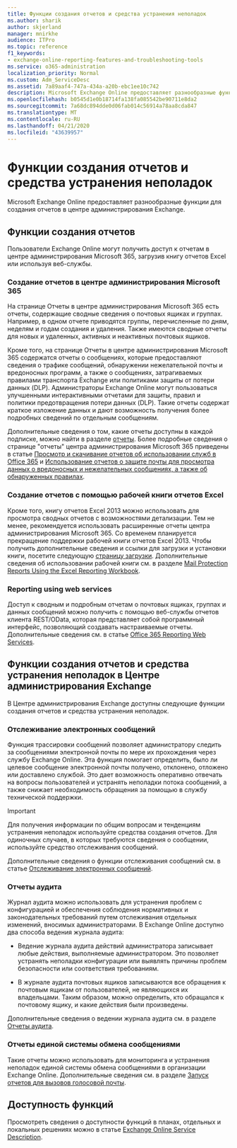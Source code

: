 ```yaml
---
title: Функции создания отчетов и средства устранения неполадок
ms.author: sharik
author: skjerland
manager: mnirkhe
audience: ITPro
ms.topic: reference
f1_keywords:
- exchange-online-reporting-features-and-troubleshooting-tools
ms.service: o365-administration
localization_priority: Normal
ms.custom: Adm_ServiceDesc
ms.assetid: 7a89aaf4-747a-434a-a20b-ebc1ee10c742
description: Microsoft Exchange Online предоставляет разнообразные функции для создания отчетов в центре администрирования Exchange.
ms.openlocfilehash: b0545d1e0b18714fa138fa085542be90711e8da2
ms.sourcegitcommit: 7a68dc894dde0d06fab014c56914a78aa8cda847
ms.translationtype: MT
ms.contentlocale: ru-RU
ms.lasthandoff: 04/21/2020
ms.locfileid: "43639957"
---
```

# <a name="reporting-features-and-troubleshooting-tools"></a>Функции создания отчетов и средства устранения неполадок

Microsoft Exchange Online предоставляет разнообразные функции для создания отчетов в центре администрирования Exchange.
  
## <a name="reporting-features"></a>Функции создания отчетов

Пользователи Exchange Online могут получить доступ к отчетам в центре администрирования Microsoft 365, загрузив книгу отчетов Excel или используя веб-службы.
  
### <a name="reporting-in-the-microsoft-365-admin-center"></a>Создание отчетов в центре администрирования Microsoft 365

На странице Отчеты в центре администрирования Microsoft 365 есть отчеты, содержащие сводные сведения о почтовых ящиках и группах. Например, в одном отчете приводятся группы, перечисленные по дням, неделям и годам создания и удаления. Также имеются сводные отчеты для новых и удаленных, активных и неактивных почтовых ящиков. 
  
Кроме того, на странице Отчеты в центре администрирования Microsoft 365 содержатся отчеты о сообщениях, которые предоставляют сведения о трафике сообщений, обнаружении нежелательной почты и вредоносных программ, а также о сообщениях, затрагиваемых правилами транспорта Exchange или политиками защиты от потери данных (DLP). Администраторы Exchange Online могут пользоваться улучшенными интерактивными отчетами для защиты, правил и политики предотвращения потери данных (DLP). Такие отчеты содержат краткое изложение данных и дают возможность получения более подробных сведений по отдельным сообщениям.
  
Дополнительные сведения о том, какие отчеты доступны в каждой подписке, можно найти в разделе [отчеты](../office-365-platform-service-description/reports.md). Более подробные сведения о странице "отчеты" центра администрирования Microsoft 365 приведены в статье [Просмотр и скачивание отчетов об использовании служб в Office 365](https://go.microsoft.com/fwlink/p/?LinkId=401187) и [Использование отчетов о защите почты для просмотра данных о вредоносных и нежелательных сообщениях, а также об обнаруженных правилах](https://go.microsoft.com/fwlink/p/?LinkID=401102).
  
### <a name="reporting-using-the-excel-reporting-workbook"></a>Создание отчетов с помощью рабочей книги отчетов Excel

Кроме того, книгу отчетов Excel 2013 можно использовать для просмотра сводных отчетов с возможностями детализации. Тем не менее, рекомендуется использовать расширенные отчеты центра администрирования Microsoft 365. Со временем планируется прекращение поддержки рабочей книги отчетов Excel 2013. Чтобы получить дополнительные сведения и ссылки для загрузки и установки книги, посетите следующую [страницу загрузки](https://go.microsoft.com/fwlink/p/?LinkId=271776). Дополнительные сведения об использовании рабочей книги см. в разделе [Mail Protection Reports Using the Excel Reporting Workbook](https://go.microsoft.com/fwlink/p/?LinkId=285211).     
  
### <a name="reporting-using-web-services"></a>Reporting using web services

Доступ к сводным и подробным отчетам о почтовых ящиках, группах и данных сообщений можно получить с помощью веб-службы отчетов клиента REST/OData, которая представляет собой программный интерфейс, позволяющий создавать настраиваемые отчеты. Дополнительные сведения см. в статье [Office 365 Reporting Web Services](https://go.microsoft.com/fwlink/p/?LinkId=287041).
  
## <a name="reporting-features-and-troubleshooting-tools-in-the-eac"></a>Функции создания отчетов и средства устранения неполадок в Центре администрирования Exchange

В Центре администрирования Exchange доступны следующие функции создания отчетов и средства устранения неполадок.
  
### <a name="trace-an-email-message"></a>Отслеживание электронных сообщений

Функция трассировки сообщений позволяет администратору следить за сообщениями электронной почты по мере их прохождения через службу Exchange Online. Эта функция помогает определить, было ли целевое сообщение электронной почты получено, отклонено, отложено или доставлено службой. Это дает возможность оперативно отвечать на вопросы пользователей и устранять неполадки потока сообщений, а также снижает необходимость обращения за помощью в службу технической поддержки.
  
> [!IMPORTANT]
> Для получения информации по общим вопросам и тенденциям устранения неполадок используйте средства создания отчетов. Для одиночных случаев, в которых требуются сведения о сообщении, используйте средство отслеживания сообщений. 
  
Дополнительные сведения о функции отслеживания сообщений см. в статье [Отслеживание электронных сообщений](https://go.microsoft.com/fwlink/p/?LinkId=271777).
  
### <a name="auditing-reports"></a>Отчеты аудита

Журнал аудита можно использовать для устранения проблем с конфигурацией и обеспечения соблюдения нормативных и законодательных требований путем отслеживания отдельных изменений, вносимых администраторами. В Exchange Online доступно два способа ведения журнала аудита:
  
- Ведение журнала аудита действий администратора записывает любые действия, выполняемые администратором. Это позволяет устранять неполадки конфигурации или выявлять причины проблем безопасности или соответствия требованиям. 
    
- В журнале аудита почтовых ящиков записываются все обращения к почтовым ящикам от пользователей, не являющихся их владельцами. Таким образом, можно определить, кто обращался к почтовому ящику, и какие действия были произведены. 
    
Дополнительные сведения о ведении журнала аудита см. в разделе [Отчеты аудита](https://go.microsoft.com/fwlink/p/?LinkId=271779).
  
### <a name="unified-messaging-reports"></a>Отчеты единой системы обмена сообщениями

Такие отчеты можно использовать для мониторинга и устранения неполадок единой системы обмена сообщениями в организации Exchange Online. Дополнительные сведения см. в разделе [Запуск отчетов для вызовов голосовой почты](https://go.microsoft.com/fwlink/p/?LinkId=287042).
  
## <a name="feature-availability"></a>Доступность функций

Просмотреть сведения о доступности функций в планах, отдельных и локальных решениях можно в статье [Exchange Online Service Description](exchange-online-service-description.md).
  

